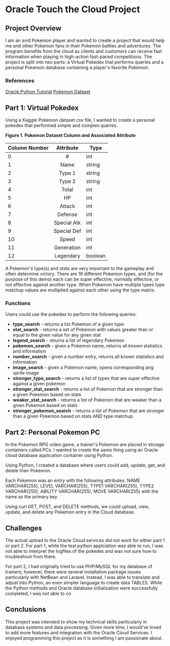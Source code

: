 # Oracle Touch the Cloud Project

## Project Overview
I am an avid Pokemon player and wanted to create a project that would help me and other Pokemon fans in their Pokemon battles and adventures. The program benefits from the cloud as clients and customers can receive fast information when playing in high-action fast-paced competitions. The project is split into two parts: a Virtual Pokedex that performs queries and a personal Pokemon database containing a player's favorite Pokemon.

### References
[Oracle Python Tutorial](https://docs.oracle.com/en/cloud/paas/app-container-cloud/create-sample-python-applications.html)
[Pokemon Dataset](https://www.kaggle.com/abcsds/pokemon)


## Part 1: Virtual Pokedex

Using a Kaggle Pokemon dataset csv file, I wanted to create a personal pokedex that performed simple and complex queries. 

**Figure 1. Pokemon Dataset Column and Associated Attribute**

| Column Number     | Attribute  | Type | 
| ------------- |:-------------:| ------------- |
| 0  | # | int |
| 1 | Name  |  string |
| 2 | Type 1| string |
|3 | Type 2| string |
|4 | Total| int |
|5 | HP| int |
|6 | Attack| int |
|7 | Defense| int |
|8 | Special Atk| int|
|9 | Special Def| int|
|10| Speed| int|
|11| Generation| int |
|12| Legendary| boolean |

A Pokemon's type(s) and stats are very important to the gameplay and often determine victory. There are 18 different Pokemon types, and (for the purpose of this demo) each can be super effective, normally effective, or not effective against another type. When Pokemon have multiple types type matchup values are multiplied against each other using the type matrix.

### Functions

Users could use the pokedex to perform the following queries: 
* **type_search** - returns a list Pokemon of a given type
* **stat_search** - returns a set of Pokemon with values greater than or equal to the given value for any given stat
* **legend_search** - returns a list of legendary Pokemon
* **pokemon_search** - given a Pokemon name, returns all known statistics and information
* **number_search** - given a number entry, returns all known statistics and information
* **image_search** - given a Pokemon name, opens corresponding png sprite image
* **stronger_type_search** - returns a list of types that are super effective against a given pokemon
* **stronger_stat_search** - returns a list of Pokemon that are stronger than a given Pokemon based on stats
* **weaker_stat_search** - returns a list of Pokemon that are weaker than a given Pokemon based on stats
* **stronger_pokemon_search** - returns a list of Pokemon that are stronger than a given Pokemon based on stats AND type matchup

## Part 2: Personal Pokemon PC

In the Pokemon RPG video game, a trainer's Pokemon are placed in storage containers called PCs. I wanted to create the same thing using an Oracle cloud database application container using Python. 

Using Python, I created a database where users could add, update, get, and delete their Pokemon. 

Each Pokemon was an entry with the following attributes: 
	NAME VARCHAR(255),
    LEVEL VARCHAR(255),
	TYPE1 VARCHAR(255),
	TYPE2 VARCHAR(255),
	ABILITY VARCHAR(255),
	MOVE VARCHAR(255)
with the name as the primary key.

Using curl GET, POST, and DELETE methods, we could upload, view, update, and delete any Pokemon entry in the Cloud database.

## Challenges
The actual upload to the Oracle Cloud services did not work for either part 1 or part 2.
For part 1, while the test python applciation was able to run, I was not able to interpret the logfiles of the pokedex and was not sure how to troubleshoot from there. 

For part 2, I had originally tried to use PHP/MySQL for my database of trainers; however, there were several installation package issues particularly with NetBean and Laravel. Instead, I was able to translate and adjust into Python, an even simpler language to create data TABLES. While the Python methods and Oracle database initialization were successfully completed, I was not able to co

## Conclusions
This project was intended to show my technical skills particularly in database systems and data processing. Given more time, I would've loved to add more features and integration with the Oracle Cloud Services. I enjoyed programming this project as it is something I am passionate about. 




